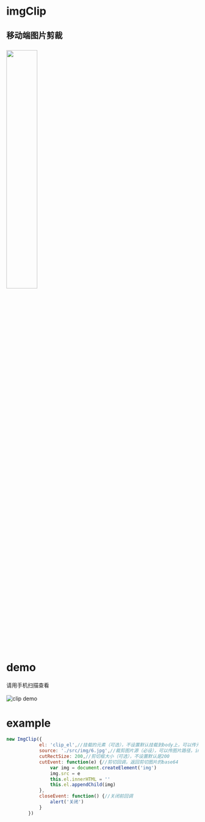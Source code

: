 # imgClip
移动端图片剪裁<br/><br/>
<img src="https://zhanghengyao.github.io/imgClip/src/img/demo.jpg" style="width:40%;" />
----------
# demo
请用手机扫描查看<br/><br/>
![clip demo](https://zhanghengyao.github.io/imgClip/src/img/qrcode.png)

# example
``` javascript
new ImgClip({
			el: 'clip_el',//挂载的元素（可选），不设置默认挂载到body上，可以传元素ID、元素class或元素自身
			source: './src/img/6.jpg',//裁剪图片源（必设），可以传图片路径，img元素或canvas元素
			cutRectSize: 200,//剪切框大小（可选），不设置默认是200
			cutEvent: function(e) {//剪切回调，返回剪切图片的base64
				var img = document.createElement('img')
				img.src = e
				this.el.innerHTML = ''
				this.el.appendChild(img)
			},
			closeEvent: function() {//关闭前回调
				alert('关闭')
			}
		})
```